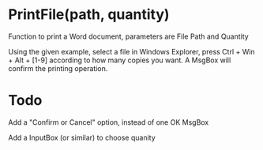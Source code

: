 # PrintFile(path, quantity)
Function to print a Word document, parameters are File Path and Quantity

Using the given example, select a file in Windows Explorer, press Ctrl + Win + Alt + [1-9] according to how many copies you want. A MsgBox will confirm the printing operation.

# Todo
  Add a "Confirm or Cancel" option, instead of one OK MsgBox
  
  Add a InputBox (or similar) to choose quanity

